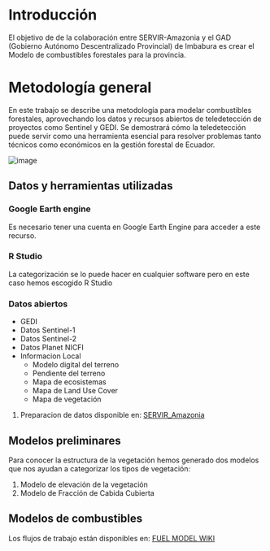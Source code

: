 # Introducción
El objetivo de de la colaboración entre SERVIR-Amazonia y el GAD (Gobierno Autónomo Descentralizado Provincial) de Imbabura es crear el Modelo de combustibles forestales para la provincia.

# Metodología general
En este trabajo se describe una metodología para modelar combustibles forestales, aprovechando los datos y recursos abiertos de teledetección de proyectos como Sentinel y GEDI. Se demostrará cómo la teledetección puede servir como una herramienta esencial para resolver problemas tanto técnicos como económicos en la gestión forestal de Ecuador.

![image](https://github.com/user-attachments/assets/2373fecf-c008-4847-a92a-23aa1c19416a)

## Datos y herramientas utilizadas
### Google Earth engine
Es necesario tener una cuenta en Google Earth Engine para acceder a este recurso.
### R Studio
La categorización se lo puede hacer en cualquier software pero en este caso hemos escogido R Studio
### Datos abiertos
* GEDI
* Datos Sentinel-1
* Datos Sentinel-2
* Datos Planet NICFI
* Informacion Local 
    * Modelo digital del terreno 
    * Pendiente del terreno
    * Mapa de ecosistemas
    * Mapa de Land Use Cover
    * Mapa de vegetación
1. Preparacion de datos disponible en: [SERVIR_Amazonia](https://github.com/SERVIR-Amazonia/imbabura/tree/master/1_generacion_imagenes)
   
## Modelos preliminares
Para conocer la estructura de la vegetación hemos generado dos modelos que nos ayudan a categorizar los tipos de vegetación:

 1. Modelo de elevación de la vegetación
 2. Modelo de Fracción de Cabida Cubierta
## Modelos de combustibles 
Los flujos de trabajo están disponibles en: [FUEL MODEL WIKI](https://github.com/LoreCaizaMorales/FUEL_MODEL/wiki)

